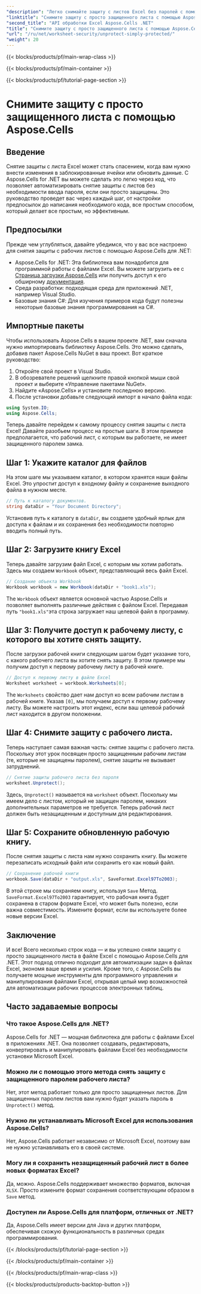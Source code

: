 ```yaml
---
"description": "Легко снимайте защиту с листов Excel без паролей с помощью Aspose.Cells для .NET. Изучите настройку, шаги кода и легко сохраняйте вывод."
"linktitle": "Снимите защиту с просто защищенного листа с помощью Aspose.Cells"
"second_title": "API обработки Excel Aspose.Cells .NET"
"title": "Снимите защиту с просто защищенного листа с помощью Aspose.Cells"
"url": "/ru/net/worksheet-security/unprotect-simply-protected/"
"weight": 20
---
```


{{< blocks/products/pf/main-wrap-class >}}

{{< blocks/products/pf/main-container >}}

{{< blocks/products/pf/tutorial-page-section >}}

# Снимите защиту с просто защищенного листа с помощью Aspose.Cells

## Введение
Снятие защиты с листа Excel может стать спасением, когда вам нужно внести изменения в заблокированные ячейки или обновить данные. С Aspose.Cells for .NET вы можете сделать это легко через код, что позволяет автоматизировать снятие защиты с листов без необходимости ввода пароля, если они просто защищены. Это руководство проведет вас через каждый шаг, от настройки предпосылок до написания необходимого кода, все простым способом, который делает все простым, но эффективным.
## Предпосылки
Прежде чем углубляться, давайте убедимся, что у вас все настроено для снятия защиты с рабочих листов с помощью Aspose.Cells для .NET:
- Aspose.Cells for .NET: Эта библиотека вам понадобится для программной работы с файлами Excel. Вы можете загрузить ее с [Страница загрузки Aspose.Cells](https://releases.aspose.com/cells/net/) или получить доступ к его обширному [документация](https://reference.aspose.com/cells/net/).
- Среда разработки: подходящая среда для приложений .NET, например Visual Studio.
- Базовые знания C#: Для изучения примеров кода будут полезны некоторые базовые знания программирования на C#.
## Импортные пакеты
Чтобы использовать Aspose.Cells в вашем проекте .NET, вам сначала нужно импортировать библиотеку Aspose.Cells. Это можно сделать, добавив пакет Aspose.Cells NuGet в ваш проект. Вот краткое руководство:
1. Откройте свой проект в Visual Studio.
2. В обозревателе решений щелкните правой кнопкой мыши свой проект и выберите «Управление пакетами NuGet».
3. Найдите «Aspose.Cells» и установите последнюю версию.
4. После установки добавьте следующий импорт в начало файла кода:
```csharp
using System.IO;
using Aspose.Cells;
```
Теперь давайте перейдем к самому процессу снятия защиты с листа Excel!
Давайте разобьем процесс на простые шаги. В этом примере предполагается, что рабочий лист, с которым вы работаете, не имеет защищенного паролем замка.
## Шаг 1: Укажите каталог для файлов
На этом шаге мы указываем каталог, в котором хранятся наши файлы Excel. Это упростит доступ к входному файлу и сохранение выходного файла в нужном месте.
```csharp
// Путь к каталогу документов.
string dataDir = "Your Document Directory";
```
Установив путь к каталогу в `dataDir`, вы создаете удобный ярлык для доступа к файлам и их сохранения без необходимости повторно вводить полный путь.
## Шаг 2: Загрузите книгу Excel
Теперь давайте загрузим файл Excel, с которым мы хотим работать. Здесь мы создаем `Workbook` объект, представляющий весь файл Excel.
```csharp
// Создание объекта Workbook
Workbook workbook = new Workbook(dataDir + "book1.xls");
   ```
The `Workbook` объект является основной частью Aspose.Cells и позволяет выполнять различные действия с файлом Excel. Передавая путь `"book1.xls"`эта строка загружает наш целевой файл в программу.
## Шаг 3: Получите доступ к рабочему листу, с которого вы хотите снять защиту.
После загрузки рабочей книги следующим шагом будет указание того, с какого рабочего листа вы хотите снять защиту. В этом примере мы получим доступ к первому рабочему листу в рабочей книге.
```csharp
// Доступ к первому листу в файле Excel
Worksheet worksheet = workbook.Worksheets[0];
```
The `Worksheets` свойство дает нам доступ ко всем рабочим листам в рабочей книге. Указав `[0]`, мы получаем доступ к первому рабочему листу. Вы можете настроить этот индекс, если ваш целевой рабочий лист находится в другом положении.
## Шаг 4: Снимите защиту с рабочего листа.
Теперь наступает самая важная часть: снятие защиты с рабочего листа. Поскольку этот урок посвящен просто защищенным рабочим листам (те, которые не защищены паролем), снятие защиты не вызывает затруднений.
```csharp
// Снятие защиты рабочего листа без пароля
worksheet.Unprotect();
```
Здесь, `Unprotect()` называется на `worksheet` объект. Поскольку мы имеем дело с листом, который не защищен паролем, никаких дополнительных параметров не требуется. Теперь рабочий лист должен быть незащищенным и доступным для редактирования.
## Шаг 5: Сохраните обновленную рабочую книгу.
После снятия защиты с листа нам нужно сохранить книгу. Вы можете перезаписать исходный файл или сохранить его как новый файл.
```csharp
// Сохранение рабочей книги
workbook.Save(dataDir + "output.xls", SaveFormat.Excel97To2003);
```
В этой строке мы сохраняем книгу, используя `Save` Метод. `SaveFormat.Excel97To2003` гарантирует, что рабочая книга будет сохранена в старом формате Excel, что может быть полезно, если важна совместимость. Измените формат, если вы используете более новые версии Excel.
## Заключение
И все! Всего несколько строк кода — и вы успешно сняли защиту с просто защищенного листа в файле Excel с помощью Aspose.Cells для .NET. Этот подход отлично подходит для автоматизации задач в файлах Excel, экономя ваше время и усилия. Кроме того, с Aspose.Cells вы получаете мощные инструменты для программного управления и манипулирования файлами Excel, открывая целый мир возможностей для автоматизации рабочих процессов электронных таблиц.
## Часто задаваемые вопросы
### Что такое Aspose.Cells для .NET?
Aspose.Cells for .NET — мощная библиотека для работы с файлами Excel в приложениях .NET. Она позволяет создавать, редактировать, конвертировать и манипулировать файлами Excel без необходимости установки Microsoft Excel.
### Можно ли с помощью этого метода снять защиту с защищенного паролем рабочего листа?
Нет, этот метод работает только для просто защищенных листов. Для защищенных паролем листов вам нужно будет указать пароль в `Unprotect()` метод.
### Нужно ли устанавливать Microsoft Excel для использования Aspose.Cells?
Нет, Aspose.Cells работает независимо от Microsoft Excel, поэтому вам не нужно устанавливать его в своей системе.
### Могу ли я сохранить незащищенный рабочий лист в более новых форматах Excel?
Да, можно. Aspose.Cells поддерживает множество форматов, включая `XLSX`. Просто измените формат сохранения соответствующим образом в `Save` метод.
### Доступен ли Aspose.Cells для платформ, отличных от .NET?
Да, Aspose.Cells имеет версии для Java и других платформ, обеспечивая схожую функциональность в различных средах программирования.


{{< /blocks/products/pf/tutorial-page-section >}}

{{< /blocks/products/pf/main-container >}}

{{< /blocks/products/pf/main-wrap-class >}}

{{< blocks/products/products-backtop-button >}}